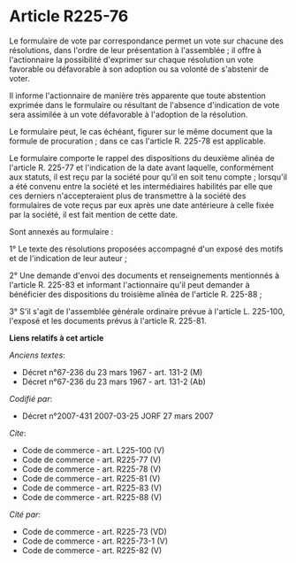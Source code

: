 # Article R225-76

Le formulaire de vote par correspondance permet un vote sur chacune des résolutions, dans l'ordre de leur présentation à
l'assemblée ; il offre à l'actionnaire la possibilité d'exprimer sur chaque résolution un vote favorable ou défavorable à son
adoption ou sa volonté de s'abstenir de voter. 

Il informe l'actionnaire de manière très apparente que toute abstention exprimée dans le formulaire ou résultant de l'absence
d'indication de vote sera assimilée à un vote défavorable à l'adoption de la résolution. 

Le formulaire peut, le cas échéant, figurer sur le même document que la formule de procuration ; dans ce cas l'article R.
225-78 est applicable. 

Le formulaire comporte le rappel des dispositions du deuxième alinéa de l'article R. 225-77 et l'indication de la date avant
laquelle, conformément aux statuts, il est reçu par la société pour qu'il en soit tenu compte ; lorsqu'il a été convenu entre
la société et les intermédiaires habilités par elle que ces derniers n'accepteraient plus de transmettre à la société des
formulaires de vote reçus par eux après une date antérieure à celle fixée par la société, il est fait mention de cette date. 

Sont annexés au formulaire : 

1° Le texte des résolutions proposées accompagné d'un exposé des motifs et de l'indication de leur auteur ; 

2° Une demande d'envoi des documents et renseignements mentionnés à l'article R. 225-83 et informant l'actionnaire qu'il peut
demander à bénéficier des dispositions du troisième alinéa de l'article R. 225-88 ; 

3° S'il s'agit de l'assemblée générale ordinaire prévue à l'article L. 225-100, l'exposé et les documents prévus à l'article
R. 225-81.

**Liens relatifs à cet article**

_Anciens textes_:

  - Décret n°67-236 du 23 mars 1967 - art. 131-2 (M)
  - Décret n°67-236 du 23 mars 1967 - art. 131-2 (Ab)

_Codifié par_:

  - Décret n°2007-431 2007-03-25 JORF 27 mars 2007

_Cite_:

  - Code de commerce - art. L225-100 (V)
  - Code de commerce - art. R225-77 (V)
  - Code de commerce - art. R225-78 (V)
  - Code de commerce - art. R225-81 (V)
  - Code de commerce - art. R225-83 (V)
  - Code de commerce - art. R225-88 (V)

_Cité par_:

  - Code de commerce - art. R225-73 (VD)
  - Code de commerce - art. R225-73-1 (V)
  - Code de commerce - art. R225-82 (V)
